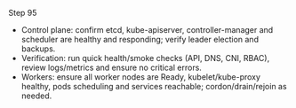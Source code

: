 Step 95

- Control plane: confirm etcd, kube-apiserver, controller-manager and scheduler are healthy and responding; verify leader election and backups.
- Verification: run quick health/smoke checks (API, DNS, CNI, RBAC), review logs/metrics and ensure no critical errors.
- Workers: ensure all worker nodes are Ready, kubelet/kube-proxy healthy, pods scheduling and services reachable; cordon/drain/rejoin as needed.